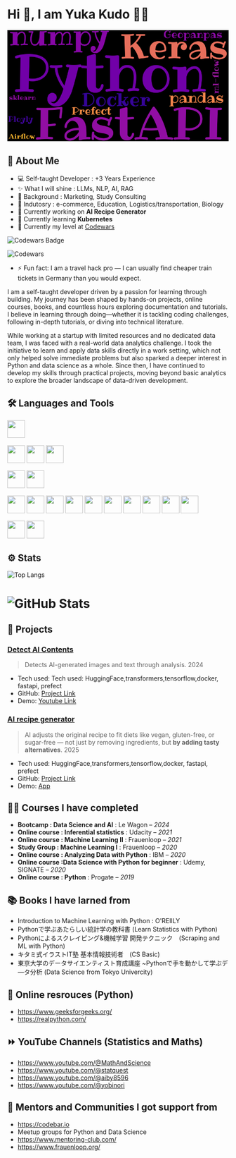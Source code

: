 # Hi 👋, I am Yuka Kudo 🦘🐨

![profile_gif](github_profile.gif)

## 🍓 About Me

- 💻 Self-taught Developer : +3 Years Experience
- ✨ What I will shine : LLMs, NLP, AI, RAG
- 🏫 Background : Marketing, Study Consulting
- 🏫 Indutosry : e-commerce, Education, Logistics/transportation, Biology
- 🔭 Currently working on **AI Recipe Generator**
- 🌱 Currently learning **Kubernetes**
- 🌱 Currently my level at [Codewars](https://www.codewars.com/users/yukaberry)

![Codewars Badge](https://www.codewars.com/users/yukaberry/badges/large)

![Codewars](https://github.r2v.ch/codewars?user=yukaberry)


- ⚡ Fun fact:  I am a travel hack pro — I can usually find cheaper train tickets in Germany than you would expect.


 I am a self-taught developer driven by a passion for learning through building. My journey has been shaped by hands-on projects, online courses, books, and countless hours exploring documentation and tutorials. I believe in learning through doing—whether it is tackling coding challenges, following in-depth tutorials, or diving into technical literature.

While working at a startup with limited resources and no dedicated data team, I was faced with a real-world data analytics challenge. I took the initiative to learn and apply data skills directly in a work setting, which not only helped solve immediate problems but also sparked a deeper interest in Python and data science as a whole. Since then, I have continued to develop my skills through practical projects, moving beyond basic analytics to explore the broader landscape of data-driven development.

## 🛠️ Languages and Tools

<p align="left">
  <img src="https://cdn.jsdelivr.net/gh/devicons/devicon@latest/icons/python/python-original-wordmark.svg" width="40" height="40"/>

<p align="left">
  <img src="https://cdn.jsdelivr.net/gh/devicons/devicon@latest/icons/pandas/pandas-original-wordmark.svg" width="40" height="40"/>
  <img src="https://cdn.jsdelivr.net/gh/devicons/devicon@latest/icons/scikitlearn/scikitlearn-original.svg" width="40" height="40"/>
  <img src="https://cdn.jsdelivr.net/gh/devicons/devicon@latest/icons/numpy/numpy-original-wordmark.svg" width="40" height="40"/>
<p align="left">
  <img src="https://cdn.jsdelivr.net/gh/devicons/devicon@latest/icons/mysql/mysql-original-wordmark.svg" width="40" height="40"/>
  <img src="https://cdn.jsdelivr.net/gh/devicons/devicon@latest/icons/postgresql/postgresql-original-wordmark.svg" width="40" height="40"/>
<p align="left">
  <img src="https://cdn.jsdelivr.net/gh/devicons/devicon@latest/icons/docker/docker-original-wordmark.svg" width="40" height="40"/>
  <img src="https://cdn.jsdelivr.net/gh/devicons/devicon@latest/icons/fastapi/fastapi-original-wordmark.svg" width="40" height="40"/>
  <img src="https://cdn.jsdelivr.net/gh/devicons/devicon@latest/icons/keras/keras-original.svg" width="40" height="40"/>
  <img src="https://cdn.jsdelivr.net/gh/devicons/devicon@latest/icons/tensorflow/tensorflow-original-wordmark.svg" width="40" height="40"/>
  <img src="https://cdn.jsdelivr.net/gh/devicons/devicon@latest/icons/googlecloud/googlecloud-original-wordmark.svg" width="40" height="40"/>
  <img src="https://cdn.jsdelivr.net/gh/devicons/devicon@latest/icons/apacheairflow/apacheairflow-original-wordmark.svg" width="40" height="40"/>
  <img src="https://cdn.jsdelivr.net/gh/devicons/devicon@latest/icons/streamlit/streamlit-original-wordmark.svg" width="40" height="40"/>
  <img src="https://cdn.jsdelivr.net/gh/devicons/devicon@latest/icons/html5/html5-original-wordmark.svg" width="40" height="40"/>
  <img src="https://cdn.jsdelivr.net/gh/devicons/devicon@latest/icons/css3/css3-original-wordmark.svg" width="40" height="40"/>
  <img src="https://cdn.jsdelivr.net/gh/devicons/devicon@latest/icons/linux/linux-original.svg" width="40" height="40"/>
<p align="left">
  <img src="https://cdn.jsdelivr.net/gh/devicons/devicon@latest/icons/plotly/plotly-original-wordmark.svg" width="40" height="40"/>
  <img src="https://cdn.jsdelivr.net/gh/devicons/devicon@latest/icons/matplotlib/matplotlib-original-wordmark.svg" width="40" height="40"/>

## ⚙️ Stats

![Top Langs](https://github-readme-stats.vercel.app/api/top-langs/?username=yukaberry&layout=compact&theme=tokyonight)

# ![GitHub Stats](https://github-readme-stats.vercel.app/api?username=yukaberry&show_icons=true&theme=tokyonight)

## 🚀 Projects

### [Detect AI Contents](https://github.com/yukaberry/detect_ai_content)
> Detects AI-generated images and text through analysis.
> 2024
- Tech used: Tech used: HuggingFace,transformers,tensorflow,docker, fastapi, prefect
- GitHub: [Project Link](https://github.com/yukaberry/detect_ai_content)
- Demo: [Youtube Link](https://www.youtube.com/watch?v=9o40xnghODU)

### [AI recipe generator](https://github.com/yukaberry/)
> AI adjusts the original recipe to fit diets like vegan, gluten-free, or sugar-free — not just by removing ingredients, but **by adding tasty alternatives**.
> 2025
- Tech used: HuggingFace,transformers,tensorflow,docker, fastapi, prefect
- GitHub: [Project Link](https://github.com/yukaberry/)
- Demo: [App](https://)


## 📘🏫 Courses I have completed

- **Bootcamp : Data Science and AI** : Le Wagon – *2024*
- **Online course : Inferential statistics** : Udacity – *2021*
- **Online course : Machine Learning II** : Frauenloop – *2021*
- **Study Group : Machine Learning I** : Frauenloop – *2020*
- **Online course : Analyzing Data with Python** : IBM – *2020*
- **Online course :Data Science with Python for beginner** : Udemy, SIGNATE – *2020*
- **Online course : Python** : Progate – *2019*

## 📚 Books I have larned from

- Introduction to Machine Learning with Python : O'REIlLY
- Pythonで学ぶあたらしい統計学の教科書 (Learn Statistics with Python)
- Pythonによるスクレイピング&機械学習 開発テクニック　(Scraping and ML with Python)
- キタミ式イラストIT塾 基本情報技術者　(CS Basic)
- 東京大学のデータサイエンティスト育成講座 ~Pythonで手を動かして学ぶデ―タ分析 (Data Science from Tokyo Univercity)

## 📌 Online resrouces (Python)

- https://www.geeksforgeeks.org/
- https://realpython.com/

## ⏩ YouTube Channels (Statistics and Maths)

- https://www.youtube.com/@MathAndScience
- https://www.youtube.com/@statquest
- https://www.youtube.com/@aiby8596
- https://www.youtube.com/@yobinori

## 🫶 Mentors and Communities I got support from

- https://codebar.io
- Meetup groups for Python and Data Science
- https://www.mentoring-club.com/
- https://www.frauenloop.org/
